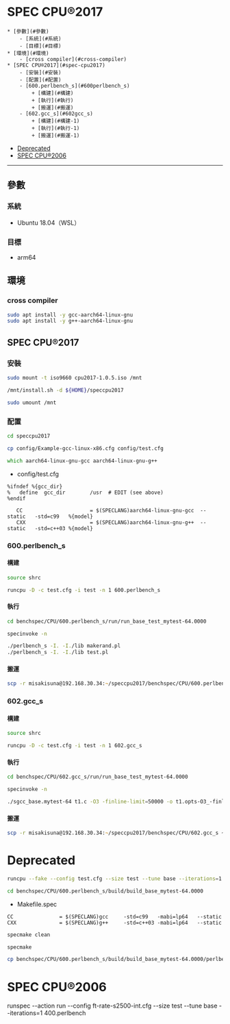 # SPEC CPU®2017

<!-- vim-markdown-toc GFM -->

    * [參數](#參數)
        - [系統](#系統)
        - [目標](#目標)
    * [環境](#環境)
        - [cross compiler](#cross-compiler)
    * [SPEC CPU®2017](#spec-cpu2017)
        - [安裝](#安裝)
        - [配置](#配置)
        - [600.perlbench_s](#600perlbench_s)
            + [構建](#構建)
            + [執行](#執行)
            + [搬運](#搬運)
        - [602.gcc_s](#602gcc_s)
            + [構建](#構建-1)
            + [執行](#執行-1)
            + [搬運](#搬運-1)
+ [Deprecated](#deprecated)
+ [SPEC CPU®2006](#spec-cpu2006)

<!-- vim-markdown-toc -->

---

## 參數

### 系統

-   Ubuntu 18.04（WSL）

### 目標

-   arm64

## 環境

### cross compiler

```zsh
sudo apt install -y gcc-aarch64-linux-gnu
sudo apt install -y g++-aarch64-linux-gnu
```

## SPEC CPU®2017

### 安裝

```zsh
sudo mount -t iso9660 cpu2017-1.0.5.iso /mnt

/mnt/install.sh -d ${HOME}/speccpu2017

sudo umount /mnt
```

### 配置

```zsh
cd speccpu2017

cp config/Example-gcc-linux-x86.cfg config/test.cfg

which aarch64-linux-gnu-gcc aarch64-linux-gnu-g++
```

-   config/test.cfg

```apacheconf
%ifndef %{gcc_dir}
%   define  gcc_dir        /usr  # EDIT (see above)
%endif

   CC                      = $(SPECLANG)aarch64-linux-gnu-gcc  --static   -std=c99   %{model}
   CXX                     = $(SPECLANG)aarch64-linux-gnu-g++  --static   -std=c++03 %{model}
```

### 600.perlbench_s

#### 構建

```zsh
source shrc

runcpu -D -c test.cfg -i test -n 1 600.perlbench_s
```

#### 執行

```zsh
cd benchspec/CPU/600.perlbench_s/run/run_base_test_mytest-64.0000

specinvoke -n

./perlbench_s -I. -I./lib makerand.pl
./perlbench_s -I. -I./lib test.pl
```

#### 搬運

```zsh
scp -r misakisuna@192.168.30.34:~/speccpu2017/benchspec/CPU/600.perlbench_s ~/Downloads/SpecCpu2017
```

### 602.gcc_s

#### 構建

```zsh
source shrc

runcpu -D -c test.cfg -i test -n 1 602.gcc_s
```

#### 執行

```zsh
cd benchspec/CPU/602.gcc_s/run/run_base_test_mytest-64.0000

specinvoke -n

./sgcc_base.mytest-64 t1.c -O3 -finline-limit=50000 -o t1.opts-O3_-finline-limit_50000.s
```

#### 搬運

```zsh
scp -r misakisuna@192.168.30.34:~/speccpu2017/benchspec/CPU/602.gcc_s ~/Downloads/SpecCpu2017
```

# Deprecated

```zsh
runcpu --fake --config test.cfg --size test --tune base --iterations=1 600.perlbench_s

cd benchspec/CPU/600.perlbench_s/build/build_base_mytest-64.0000
```

-   Makefile.spec

```make
CC               = $(SPECLANG)gcc     -std=c99   -mabi=lp64   --static
CXX              = $(SPECLANG)g++     -std=c++03 -mabi=lp64   --static
```

```zsh
specmake clean

specmake
```

```zsh
cp benchspec/CPU/600.perlbench_s/build/build_base_mytest-64.0000/perlbench_s benchspec/CPU/600.perlbench_s/run/run_base_test_mytest-64.0000
```

# SPEC CPU®2006

runspec --action run --config ft-rate-s2500-int.cfg --size test --tune base --iterations=1 400.perlbench
